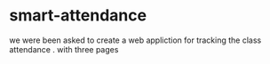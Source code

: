 # smart-attendance 

we were been asked to create a web appliction for tracking the class attendance .
with three pages

